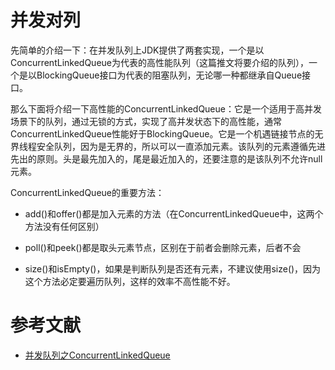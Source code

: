 # 并发对列


先简单的介绍一下：在并发队列上JDK提供了两套实现，一个是以ConcurrentLinkedQueue为代表的高性能队列（这篇推文将要介绍的队列），一个是以BlockingQueue接口为代表的阻塞队列，无论哪一种都继承自Queue接口。

那么下面将介绍一下高性能的ConcurrentLinkedQueue：它是一个适用于高并发场景下的队列，通过无锁的方式，实现了高并发状态下的高性能，通常ConcurrentLinkedQueue性能好于BlockingQueue。它是一个机遇链接节点的无界线程安全队列，因为是无界的，所以可以一直添加元素。该队列的元素遵循先进先出的原则。头是最先加入的，尾是最近加入的，还要注意的是该队列不允许null元素。

ConcurrentLinkedQueue的重要方法：

- add()和offer()都是加入元素的方法（在ConcurrentLinkedQueue中，这两个方法没有任何区别）

- poll()和peek()都是取头元素节点，区别在于前者会删除元素，后者不会

- size()和isEmpty()，如果是判断队列是否还有元素，不建议使用size()，因为这个方法必定要遍历队列，这样的效率不高性能不好。




# 参考文献

- [并发队列之ConcurrentLinkedQueue](https://blog.csdn.net/Howinfun/article/details/80728458)